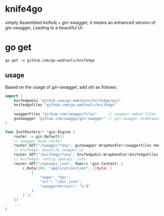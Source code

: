# knife4go
simply Assembled knife4j + gin-swagger, it means an enhanced version of gin-swagger, Leading  to a beautiful UI.

# go get
`go get -u github.com/go-webtools/knife4go`

## usage
Based on the usage of gin-swagger, add sth as follows:
```go
import (
	knife4goGin "github.com/go-webtools/knife4go/gin"
	knife4goFiles "github.com/go-webtools/knife4go"
    ...
	swaggerFiles "github.com/swaggo/files"     // swagger embed files
	ginSwagger "github.com/swaggo/gin-swagger" // gin-swagger middleware
)

func InitRouters() *gin.Engine {
    router := gin.Default()
	// swagger base router
	router.GET("/swagger/*any", ginSwagger.WrapHandler(swaggerFiles.Handler))
	// knife4go: beautify swagger-ui
	router.GET("/knife4go/*any", knife4goGin.WrapHandler(knife4goFiles.Handler))
	// knife4go: config openapi  info
	router.GET("/openapi.json", func(c *gin.Context) {
		c.Data(200, "application/json", []byte(`[
			{
				"name": "doc",
				"url": "/doc.json",
				"swaggerVersion": "2.0"
			}
		]`))
	})
    ...
}
```

## 